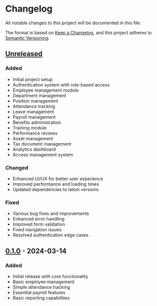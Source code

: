 # Changelog

All notable changes to this project will be documented in this file.

The format is based on [Keep a Changelog](https://keepachangelog.com/en/1.0.0/),
and this project adheres to [Semantic Versioning](https://semver.org/spec/v2.0.0.html).

## [Unreleased]

### Added
- Initial project setup
- Authentication system with role-based access
- Employee management module
- Department management
- Position management
- Attendance tracking
- Leave management
- Payroll management
- Benefits administration
- Training module
- Performance reviews
- Asset management
- Tax document management
- Analytics dashboard
- Access management system

### Changed
- Enhanced UI/UX for better user experience
- Improved performance and loading times
- Updated dependencies to latest versions

### Fixed
- Various bug fixes and improvements
- Enhanced error handling
- Improved form validation
- Fixed navigation issues
- Resolved authentication edge cases

## [0.1.0] - 2024-03-14

### Added
- Initial release with core functionality
- Basic employee management
- Simple attendance tracking
- Essential payroll features
- Basic reporting capabilities

[Unreleased]: https://github.com/yourusername/hr-saas-platform/compare/v0.1.0...HEAD
[0.1.0]: https://github.com/yourusername/hr-saas-platform/releases/tag/v0.1.0